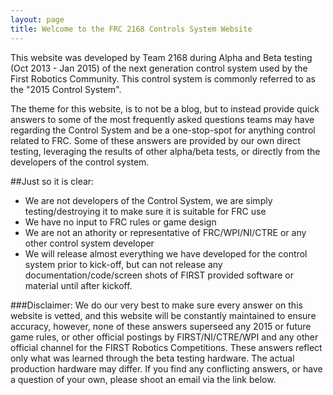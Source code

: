 ```yaml
---
layout: page
title: Welcome to the FRC 2168 Controls System Website
---
```



This website was developed by Team 2168 during Alpha and Beta testing (Oct 2013 - Jan 2015) of the next generation control system used by the First Robotics Community. This control system is commonly referred to as the "2015 Control System".

The theme for this website, is to not be a blog, but to instead provide quick answers to some of the most frequently asked questions teams may have regarding the Control System and be a one-stop-spot for anything control related to FRC. Some of these answers are provided by our own direct testing, leveraging the results of other alpha/beta tests, or directly from the developers of the control system.

##Just so it is clear:
* We are not developers of the Control System, we are simply testing/destroying it to make sure it is suitable for FRC use
* We have no input to FRC rules or game design
* We are not an athority or representative of FRC/WPI/NI/CTRE or any other control system developer
* We will release almost everything we have developed for the control system prior to kick-off, but can not release any documentation/code/screen shots of FIRST provided software or material until after kickoff.

###Disclaimer:
We do our very best to make sure every answer on this website is vetted, and this website will be constantly maintained to ensure accuracy, however, none of these answers superseed any 2015 or future game rules, or other official postings by FIRST/NI/CTRE/WPI and any other official channel for the FIRST Robotics Competitions. These answers reflect only what was learned through the beta testing hardware. The actual production hardware may differ. If you find any conflicting answers, or have a question of your own, please shoot an email via the link below.

